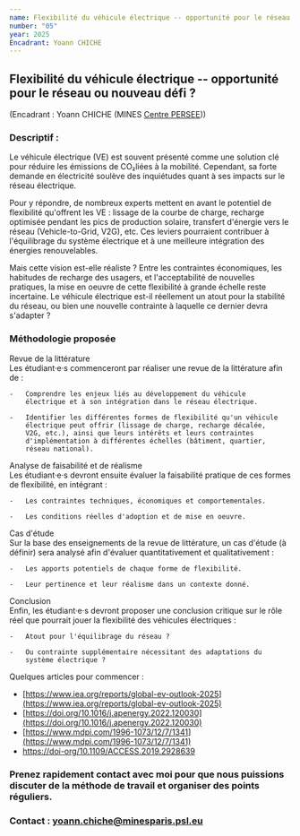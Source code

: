 ```yaml
---
name: Flexibilité du véhicule électrique -- opportunité pour le réseau ou nouveau défi ?
number: "05"
year: 2025
Encadrant: Yoann CHICHE
---
```


## Flexibilité du véhicule électrique -- opportunité pour le réseau ou nouveau défi ?

(Encadrant : Yoann CHICHE (MINES [Centre PERSEE](https://www.minesparis.psl.eu/recherche/18-centres-de-recherche-5-domaines-disciplinaires/energetiques-et-procedes/le-centre-persee/)))


### Descriptif :

Le véhicule électrique (VE) est souvent présenté comme une solution clé
pour réduire les émissions de CO₂liées à la mobilité. Cependant, sa
forte demande en électricité soulève des inquiétudes quant à ses impacts
sur le réseau électrique.

Pour y répondre, de nombreux experts mettent en avant le potentiel de
flexibilité qu'offrent les VE : lissage de la courbe de charge, recharge
optimisée pendant les pics de production solaire, transfert d'énergie
vers le réseau (Vehicle-to-Grid, V2G), etc. Ces leviers pourraient
contribuer à l'équilibrage du système électrique et à une meilleure
intégration des énergies renouvelables.

Mais cette vision est-elle réaliste ? Entre les contraintes économiques,
les habitudes de recharge des usagers, et l'acceptabilité de nouvelles
pratiques, la mise en oeuvre de cette flexibilité à grande échelle reste
incertaine. Le véhicule électrique est-il réellement un atout pour la
stabilité du réseau, ou bien une nouvelle contrainte à laquelle ce
dernier devra s'adapter ?

### Méthodologie proposée

Revue de la littérature\
    Les étudiant·e·s commenceront par réaliser une revue de la
    littérature afin de :

    -   Comprendre les enjeux liés au développement du véhicule
        électrique et à son intégration dans le réseau électrique.

    -   Identifier les différentes formes de flexibilité qu'un véhicule
        électrique peut offrir (lissage de charge, recharge décalée,
        V2G, etc.), ainsi que leurs intérêts et leurs contraintes
        d'implémentation à différentes échelles (bâtiment, quartier,
        réseau national).

 Analyse de faisabilité et de réalisme\
    Les étudiant·e·s devront ensuite évaluer la faisabilité pratique de
    ces formes de flexibilité, en intégrant :

    -   Les contraintes techniques, économiques et comportementales.

    -   Les conditions réelles d'adoption et de mise en oeuvre.

 Cas d'étude\
    Sur la base des enseignements de la revue de littérature, un cas
    d'étude (à définir) sera analysé afin d'évaluer quantitativement et
    qualitativement :

    -   Les apports potentiels de chaque forme de flexibilité.

    -   Leur pertinence et leur réalisme dans un contexte donné.

 Conclusion\
    Enfin, les étudiant·e·s devront proposer une conclusion critique sur
    le rôle réel que pourrait jouer la flexibilité des véhicules
    électriques :

    -   Atout pour l'équilibrage du réseau ?

    -   Ou contrainte supplémentaire nécessitant des adaptations du
        système électrique ?

Quelques articles pour commencer :

- [https://www.iea.org/reports/global-ev-outlook-2025](https://www.iea.org/reports/global-ev-outlook-2025)
- [https://doi.org/10.1016/j.apenergy.2022.120030](https://doi.org/10.1016/j.apenergy.2022.120030)
- [https://www.mdpi.com/1996-1073/12/7/1341](https://www.mdpi.com/1996-1073/12/7/1341)
- [https://doi-org/10.1109/ACCESS.2019.2928639](https://doi-org/10.1109/ACCESS.2019.2928639)


### Prenez rapidement contact avec moi pour que nous puissions discuter de la méthode de travail et organiser des points réguliers.

### Contact : yoann.chiche@minesparis.psl.eu
